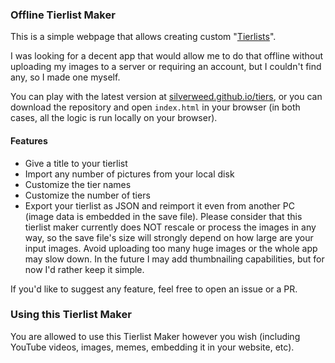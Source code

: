 ### Offline Tierlist Maker

This is a simple webpage that allows creating custom "[Tierlists](https://knowyourmeme.com/memes/tier-lists)".

I was looking for a decent app that would allow me to do that offline without uploading my images to a server or requiring an account, but I couldn't find any, so I made one myself.

You can play with the latest version at [silverweed.github.io/tiers](https://silverweed.github.io/tiers), or you can download the repository and open `index.html` in your browser (in both cases, all the logic is run locally on your browser).

#### Features
- Give a title to your tierlist
- Import any number of pictures from your local disk
- Customize the tier names
- Customize the number of tiers
- Export your tierlist as JSON and reimport it even from another PC (image data is embedded in the save file). Please consider that this tierlist maker currently does NOT rescale or process the images in any way, so the save file's size will strongly depend on how large are your input images. Avoid uploading too many huge images or the whole app may slow down. In the future I may add thumbnailing capabilities, but for now I'd rather keep it simple. 

If you'd like to suggest any feature, feel free to open an issue or a PR.

### Using this Tierlist Maker

You are allowed to use this Tierlist Maker however you wish (including YouTube videos, images, memes, embedding it in your website, etc).
